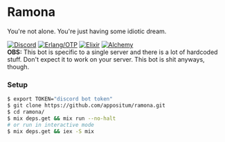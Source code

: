 # Ramona
You're not alone. You're just having some idiotic dream.

[![Discord](https://img.shields.io/badge/unleashed-discord-7289DA.svg)](https://discord.io/unleashed/)
[![Erlang/OTP](https://img.shields.io/badge/Erlang/OTP-%E2%89%A520-c50096.svg)](http://erlang.org/doc/)
[![Elixir](https://img.shields.io/badge/elixir-%E2%89%A51.5-75397d.svg)](https://elixir-lang.org/)
[![Alchemy](https://img.shields.io/badge/alchemy-0.6.1-A56FBD.svg)](https://github.com/cronokirby/alchemy)
<br>
**OBS:** This bot is specific to a single server and there is a lot of hardcoded stuff. Don't expect it to work on your server. This bot is shit anyways, though.
<br>
### Setup
```bash
$ export TOKEN="discord bot token"
$ git clone https://github.com/appositum/ramona.git
$ cd ramona/
$ mix deps.get && mix run --no-halt
# or run in interactive mode
$ mix deps.get && iex -S mix
```
